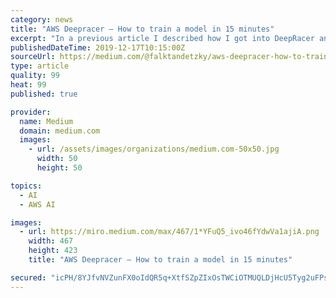```yaml
---
category: news
title: "AWS Deepracer — How to train a model in 15 minutes"
excerpt: "In a previous article I described how I got into DeepRacer and what it is. This article is about the technical parts: How the scoring function was designed and why it works. Almost all scoring functions that I heard of are mostly scoring based on where the ..."
publishedDateTime: 2019-12-17T10:15:00Z
sourceUrl: https://medium.com/@falktandetzky/aws-deepracer-how-to-train-a-model-in-15-minutes-a07ab77fb793
type: article
quality: 99
heat: 99
published: true

provider:
  name: Medium
  domain: medium.com
  images:
    - url: /assets/images/organizations/medium.com-50x50.jpg
      width: 50
      height: 50

topics:
  - AI
  - AWS AI

images:
  - url: https://miro.medium.com/max/467/1*YFuQ5_ivo46fYdwVa1ajiA.png
    width: 467
    height: 423
    title: "AWS Deepracer — How to train a model in 15 minutes"

secured: "icPH/8YJfvNVZunFX0oIdQR5q+XtfSZpZIxOsTWCiOTMUQLDjHcU5Tyg2uFPsdDYXreb3t13Lzp4r/7CbAEU3y0dlF91MZFmKIhh5ygD0HuKfjAeykoA6ChEUFDeyea2l5xEa/X1lkYWUYAueii0ydygZPbgv9whpv50hpaWCV1W3sMCv0ExAkiPago0EK4N1fzg8s0Zbbq9wjIwOPwvjS0OzZ3Zipc8SZj4OsL+YstKtmHiFy86p5E1m0KXsYcqR9xhf1xu1Lpa4xIDs9XAHw==;MMJ3kP8bCvopHkg2UwSHyA=="
---
```


